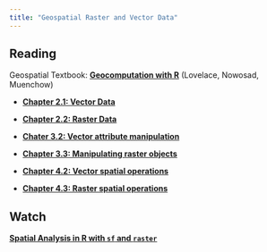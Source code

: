 ```yaml
---
title: "Geospatial Raster and Vector Data"
---
```



## Reading


Geospatial Textbook: **[Geocomputation with R](https://geocompr.robinlovelace.net)** (Lovelace, Nowosad, Muenchow)


- **[Chapter 2.1: Vector Data](https://geocompr.robinlovelace.net/spatial-class.html#vector-data)**
- **[Chapter 2.2: Raster Data](https://geocompr.robinlovelace.net/spatial-class.html#raster-data)**

- **[Chater 3.2: Vector attribute manipulation](https://geocompr.robinlovelace.net/attr.html#vector-attribute-manipulation)**
- **[Chapter 3.3: Manipulating raster objects](https://geocompr.robinlovelace.net/attr.html#manipulating-raster-objects)**

- **[Chapter 4.2: Vector spatial operations](https://geocompr.robinlovelace.net/spatial-operations.html#spatial-vec)**
- **[Chapter 4.3: Raster spatial operations](https://geocompr.robinlovelace.net/spatial-operations.html#spatial-ras)**


## Watch

**[Spatial Analysis in R with `sf` and `raster`](https://www.datacamp.com/courses/spatial-analysis-in-r-with-sf-and-raster)** 



